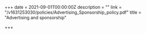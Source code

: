 +++
date = 2021-09-01T00:00:00Z
description = ""
link = "/v1631253030/policies/Advertising_Sponsorship_policy.pdf"
title = "Advertising and sponsorship"

+++
